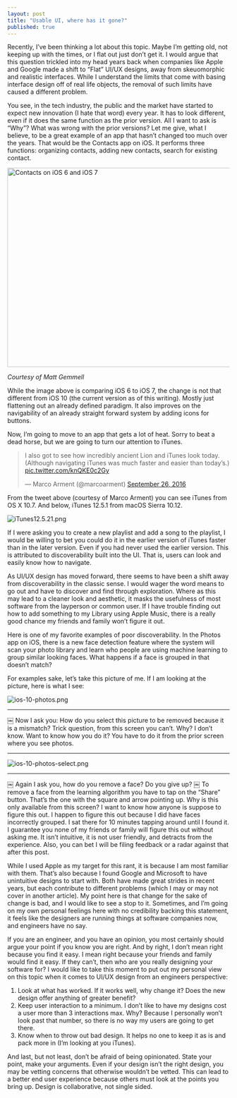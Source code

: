 ```yaml
---
layout: post
title: "Usable UI, where has it gone?"
published: true
---
```


Recently, I’ve been thinking a lot about this topic. Maybe I’m getting old, not keeping up with the times, or I flat out just don’t get it. I would argue that this question trickled into my head years back when companies like Apple and Google made a shift to “Flat” UI/UX designs, away from skeuomorphic and realistic interfaces. While I understand the limits that come with basing interface design off of real life objects, the removal of such limits have caused a different problem. 

You see, in the tech industry, the public and the market have started to expect new innovation (I hate that word) every year. It has to look different, even if it does the same function as the prior version. All I want to ask is “Why”? What was wrong with the prior versions? Let me give, what I believe, to be a great example of an app that hasn’t changed too much over the years. That would be the Contacts app on iOS. It performs three functions: organizing contacts, adding new contacts, search for existing contact.

<a data-flickr-embed="true"  href="https://www.flickr.com/photos/mattgemmell/9025739956" title="Contacts on iOS 6 and iOS 7"><img src="https://c5.staticflickr.com/4/3776/9025739956_f90cce7276_z.jpg" width="508" height="452" alt="Contacts on iOS 6 and iOS 7"></a><script async src="//embedr.flickr.com/assets/client-code.js" charset="utf-8"></script>

*Courtesy of Matt Gemmell*

While the image above is comparing iOS 6 to iOS 7, the change is not that different from iOS 10 (the current version as of this writing). Mostly just flattening out an already defined paradigm. It also improves on the navigability of an already straight forward system by adding icons for buttons.

Now, I’m going to move to an app that gets a lot of heat. Sorry to beat a dead horse, but we are going to turn our attention to iTunes.

<blockquote class="twitter-tweet" data-lang="en"><p lang="en" dir="ltr">I also got to see how incredibly ancient Lion and iTunes look today. (Although navigating iTunes was much faster and easier than today’s.) <a href="https://t.co/knQKE0c2Gy">pic.twitter.com/knQKE0c2Gy</a></p>&mdash; Marco Arment (@marcoarment) <a href="https://twitter.com/marcoarment/status/780502568170586112">September 26, 2016</a></blockquote> <script async src="//platform.twitter.com/widgets.js" charset="utf-8"></script>

From the tweet above (courtesy of Marco Arment) you can see iTunes from OS X 10.7. And below, iTunes 12.5.1 from macOS Sierra 10.12.

![iTunes12.5.21.png]({{site.baseurl}}/images/iTunes-12.png)

If I were asking you to create a new playlist and add a song to the playlist, I would be willing to bet you could do it in the earlier version of iTunes faster than in the later version. Even if you had never used the earlier version. This is attributed to discoverability built into the UI. That is, users can look and easily know how to navigate.

As UI/UX design has moved forward, there seems to have been a shift away from discoverability in the classic sense. I would wager the word means to go out and have to discover and find through exploration. Where as this may lead to a cleaner look and aesthetic, it masks the usefulness of most software from the layperson or common user. If I have trouble finding out how to add something to my Library using Apple Music, there is a really good chance my friends and family won’t figure it out. 

Here is one of my favorite examples of poor discoverability. In the Photos app on iOS, there is a new face detection feature where the system will scan your photo library and learn who people are using machine learning to group similar looking faces. What happens if a face is grouped in that doesn’t match?

For examples sake, let’s take this picture of me. If I am looking at the picture, here is what I see:

![ios-10-photos.png]({{site.baseurl}}/images/ios-10-photos.png)

------
￼
Now I ask you: How do you select this picture to be removed because it is a mismatch? Trick question, from this screen you can’t. Why? I don’t know. Want to know how you do it? You have to do it from the prior screen where you see photos.

------
![ios-10-photos-select.png]({{site.baseurl}}/images/ios-10-photos-select.png)

------
￼
Again I ask you, how do you remove a face? Do you give up?
￼
To remove a face from the learning algorithm you have to tap on the “Share” button. That’s the one with the square and arrow pointing up. Why is this only available from this screen? I want to know how anyone is suppose to figure this out. I happen to figure this out because I did have faces incorrectly grouped. I sat there for 10 minutes tapping around until I found it. I guarantee you none of my friends or family will figure this out without asking me. It isn’t intuitive, it is not user friendly, and detracts from the experience. Also, you can bet I will be filing feedback or a radar against that after this post.

While I used Apple as my target for this rant, it is because I am most familiar with them. That’s also because I found Google and Microsoft to have unintuitive designs to start with. Both have made great strides in recent years, but each contribute to different problems (which I may or may not cover in another article). My point here is that change for the sake of change is bad, and I would like to see a stop to it. Sometimes, and I’m going on my own personal feelings here with no credibility backing this statement, it feels like the designers are running things at software companies now, and engineers have no say. 

If you are an engineer, and you have an opinion, you most certainly should argue your point if you know you are right. And by right, I don’t mean right because you find it easy. I mean right because your friends and family would find it easy. If they can’t, then who are you really designing your software for? I would like to take this moment to put out my personal view on this topic when it comes to UI/UX design from an engineers perspective:

1. Look at what has worked. If it works well, why change it? Does the new design offer anything of greater benefit?
2. Keep user interaction to a minimum. I don’t like to have my designs cost a user more than 3 interactions max. Why? Because I personally won’t look past that number, so there is no way my users are going to get there.
3. Know when to throw out bad design. It helps no one to keep it as is and pack more in (I’m looking at you iTunes).

And last, but not least, don’t be afraid of being opinionated. State your point, make your arguments. Even if your design isn’t the right design, you may be vetting concerns that otherwise wouldn’t be vetted. This can lead to a better end user experience because others must look at the points you bring up. Design is collaborative, not single sided.
